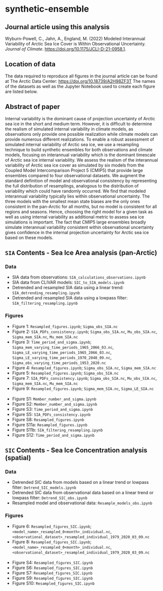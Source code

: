 # synthetic-ensemble

## Journal article using this analysis
Wyburn-Powell, C., Jahn, A., England, M. (2022) Modeled Interannual Variability of Arctic Sea Ice Cover is Within Observational Uncertainty. *Journal of Climate*. https://doi.org/10.1175/JCLI-D-21-0958.1.

## Location of data
The data required to reproduce all figures in the journal article can be found at The Arctic Data Center: https://doi.org/10.18739/A2H98ZF3T The names of the datasets as well as the Jupyter Notebook used to create each figure are listed below.


## Abstract of paper
Internal variability is the dominant cause of projection uncertainty of Arctic sea ice
in the short and medium term. However, it is difficult to determine the realism of simulated internal
variability in climate models, as observations only provide one possible realization while climate
models can provide numerous different realizations. To enable a robust assessment of simulated
internal variability of Arctic sea ice, we use a resampling technique to build synthetic ensembles for
both observations and climate models, focusing on interannual variability which is the dominant
timescale of Arctic sea ice internal variability. We assess the realism of the interannual variability
of Arctic sea ice cover as simulated by six models from the Coupled Model Intercomparison Project
5 (CMIP5) that provide large ensembles compared to four observational datasets. We augment the
standard definition of model and observational consistency by representing the full distribution of
resamplings, analogous to the distribution of variability which could have randomly occurred. We
find that modeled interannual variability typically lies within observational uncertainty. The three
models with the smallest mean state biases are the only ones consistent in the pan-Arctic for all
months, but no model is consistent for all regions and seasons. Hence, choosing the right model for
a given task as well as using internal variability as additional metric to assess sea ice simulations is
important. The fact that CMIP5 large ensembles broadly simulate interannual variability consistent
within observational uncertainty gives confidence in the internal projection uncertainty for Arctic
sea ice based on these models.

## `SIA` Contents - Sea Ice Area analysis (pan-Arctic)

### Data
- SIA data from observations: `SIA_calculations_observations.ipynb`
- SIA data from CLIVAR models: `SIC_to_SIA_models.ipynb`
- Detrended and resampled SIA data using a linear trend: `SIA_detrending_resampling.ipynb`
- Detrended and resampled SIA data using a lowpass filter: `SIA_filtering_resampling.ipynb`

### Figures
- Figure 1: `Resampled_figures.ipynb`; `Sigma_obs_SIA.nc`
- Figure 2: `SIA_PDFs_consistency.ipynb`; `Sigma_obs_SIA.nc`, `Mu_obs_SIA.nc`, `Sigma_mem_SIA.nc`, `Mu_mem_SIA.nc`
- Figure 3: `Time_period_and_sigma.ipynb`; `Sigma_mem_varying_time_periods_1965_2066_03.nc`, `Sigma_LE_varying_time_periods_1965_2066_03.nc`, `Sigma_LE_varying_time_periods_1970_2040_09.nc`, `Sigma_obs_varying_time_periods_1953_2020.nc`
- Figure 4: `Resampled_figures.ipynb`; `Sigma_obs_SIA.nc`,  `Sigma_mem_SIA.nc`
- Figure 5: `Resampled_figures.ipynb`; `Sigma_obs_SIA.nc`
- Figure 7: `SIA_PDFs_consistency.ipynb`; `Sigma_obs_SIA.nc`, `Mu_obs_SIA.nc`, `Sigma_mem_SIA.nc`, `Mu_mem_SIA.nc`
- Figure 9: `Resampled_figures.ipynb`; `Sigma_mem_SIA.nc`, `Sigma_LE_SIA.nc` 
<br><br>
- Figure S1: `Member_number_and_sigma.ipynb`
- Figure S2: `Member_number_and_sigma.ipynb`
- Figure S3: `Time_period_and_sigma.ipynb`
- Figure S5: `SIA_PDFs_consistency.ipynb`
- Figure S8: `Resampled_figures.ipynb`
- Figure S11a: `Resampled_figures.ipynb`
- Figure S11b: `SIA_filtering_resampling.ipynb`
- Figure S12: `Time_period_and_sigma.ipynb`

## `SIC` Contents - Sea Ice Concentration analysis (spatial)

### Data
- Detrended SIC data from models based on a linear trend or lowpass filter: `Detrend_SIC_models.ipynb`
- Detrended SIC data from observational data based on a linear trend or lowpass filter: `Detrend_SIC_obs.ipynb`
- Resampled model and observational data: `Resample_models_obs.ipynb`

### Figures
- Figure 6: `Resampled_figures_SIC.ipynb`; `<model_name>_resampled_0<month>_individual.nc`, `<observational_dataset>_resampled_individual_1979_2020_03_09.nc`
- Figure 8: `Resampled_figures_SIC.ipynb`; `<model_name>_resampled_0<month>_individual.nc`, `<observational_dataset>_resampled_individual_1979_2020_03_09.nc`
<br><br>
- Figure S4: `Resampled_figures_SIC.ipynb`
- Figure S6: `Resampled_figures_SIC.ipynb`
- Figure S7: `Resampled_figures_SIC.ipynb`
- Figure S9: `Resampled_figures_SIC.ipynb`
- Figure S10: `Resampled_figures_SIC.ipynb`
